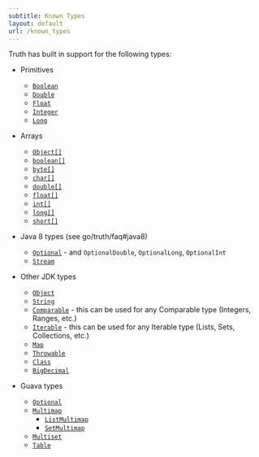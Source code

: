 ```yaml
---
subtitle: Known Types
layout: default
url: /known_types
---
```



Truth has built in support for the following types:

*   Primitives

    *   [`Boolean`]
    *   [`Double`]
    *   [`Float`]
    *   [`Integer`]
    *   [`Long`]

*   Arrays

    *   [`Object[]`][ObjectArray]
    *   [`boolean[]`][BooleanArray]
    *   [`byte[]`][ByteArray]
    *   [`char[]`][CharacterArray]
    *   [`double[]`][DoubleArray]
    *   [`float[]`][FloatArray]
    *   [`int[]`][IntegerArray]
    *   [`long[]`][LongArray]
    *   [`short[]`][ShortArray]

*   Java 8 types (see go/truth/faq#java8)

    *   [`Optional`] - and `OptionalDouble`, `OptionalLong`, `OptionalInt`
    *   [`Stream`]

*   Other JDK types

    *   [`Object`]
    *   [`String`]
    *   [`Comparable`] - this can be used for any Comparable type (Integers,
        Ranges, etc.)
    *   [`Iterable`] - this can be used for any Iterable type (Lists, Sets,
        Collections, etc.)
    *   [`Map`]
    *   [`Throwable`]
    *   [`Class`]
    *   [`BigDecimal`]

*   Guava types

    *   [`Optional`](http://google.github.io/truth/api/latest/com/google/common/truth/GuavaOptionalSubject)
    *   [`Multimap`]
        *   [`ListMultimap`]
        *   [`SetMultimap`]
    *   [`Multiset`]
    *   [`Table`]

<!-- References -->

<!-- TODO(kak): Update the 2 Java 8 links once they have public javadocs -->

[`BigDecimal`]: http://google.github.io/truth/api/latest/com/google/common/truth/BigDecimalSubject
[`Boolean`]: http://google.github.io/truth/api/latest/com/google/common/truth/BooleanSubject
[BooleanArray]: http://google.github.io/truth/api/latest/com/google/common/truth/PrimitiveBooleanArraySubject
[ByteArray]: http://google.github.io/truth/api/latest/com/google/common/truth/PrimitiveByteArraySubject
[CharacterArray]: http://google.github.io/truth/api/latest/com/google/common/truth/PrimitiveCharArraySubject
[`Class`]: http://google.github.io/truth/api/latest/com/google/common/truth/ClassSubject
[`Comparable`]: http://google.github.io/truth/api/latest/com/google/common/truth/ComparableSubject
[`Double`]: http://google.github.io/truth/api/latest/com/google/common/truth/DoubleSubject
[DoubleArray]: http://google.github.io/truth/api/latest/com/google/common/truth/PrimitiveDoubleArraySubject
[`Float`]: http://google.github.io/truth/api/latest/com/google/common/truth/FloatSubject
[FloatArray]: http://google.github.io/truth/api/latest/com/google/common/truth/PrimitiveFloatArraySubject
[`Integer`]: http://google.github.io/truth/api/latest/com/google/common/truth/IntegerSubject
[IntegerArray]: http://google.github.io/truth/api/latest/com/google/common/truth/PrimitiveIntArraySubject
[`Iterable`]: http://google.github.io/truth/api/latest/com/google/common/truth/IterableSubject
[`ListMultimap`]: http://google.github.io/truth/api/latest/com/google/common/truth/ListMultimapSubject
[`Long`]: http://google.github.io/truth/api/latest/com/google/common/truth/LongSubject
[LongArray]: http://google.github.io/truth/api/latest/com/google/common/truth/PrimitiveLongArraySubject
[`Map`]: http://google.github.io/truth/api/latest/com/google/common/truth/MapSubject
[`Multimap`]: http://google.github.io/truth/api/latest/com/google/common/truth/MultimapSubject
[`Multiset`]: http://google.github.io/truth/api/latest/com/google/common/truth/MultisetSubject
[`Object`]: http://google.github.io/truth/api/latest/com/google/common/truth/Subject
[ObjectArray]: http://google.github.io/truth/api/latest/com/google/common/truth/ObjectArraySubject
[`Optional`]: https://github.com/google/truth/blob/master/extensions/java8/src/main/java/com/google/common/truth/OptionalSubject.java
[`SetMultimap`]: http://google.github.io/truth/api/latest/com/google/common/truth/SetMultimapSubject
[ShortArray]: http://google.github.io/truth/api/latest/com/google/common/truth/PrimitiveShortArraySubject
[`Stream`]: https://github.com/google/truth/blob/master/extensions/java8/src/main/java/com/google/common/truth/StreamSubject.java
[`String`]: http://google.github.io/truth/api/latest/com/google/common/truth/StringSubject
[`Table`]: http://google.github.io/truth/api/latest/com/google/common/truth/TableSubject
[`Throwable`]: http://google.github.io/truth/api/latest/com/google/common/truth/ThrowableSubject
